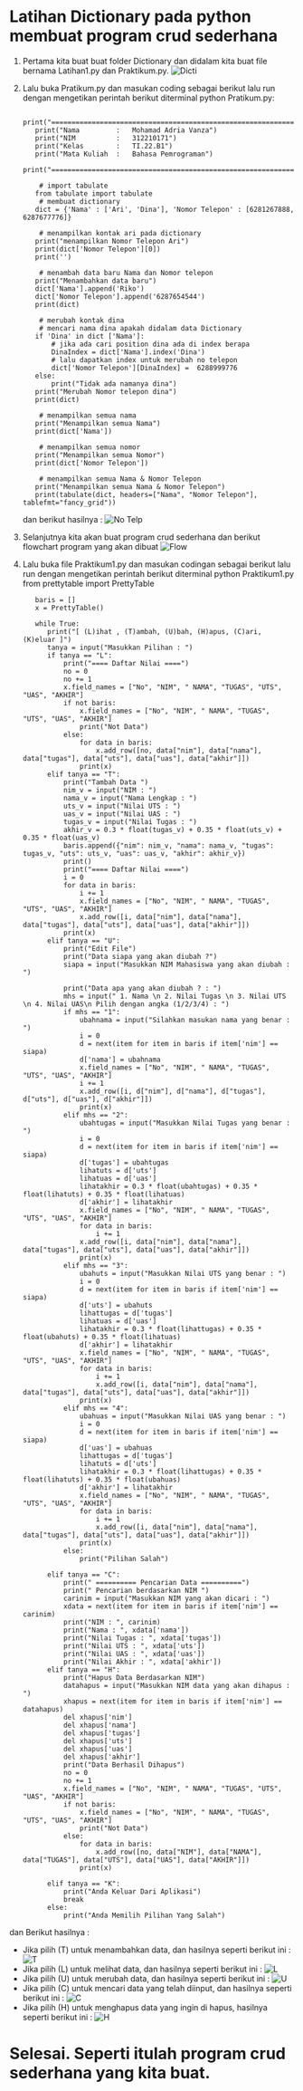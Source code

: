  # Latihan Dictionary pada python membuat program crud sederhana
1. Pertama kita buat buat folder Dictionary dan didalam kita buat file bernama Latihan1.py dan Praktikum.py.
 ![Dicti](https://user-images.githubusercontent.com/115931631/204122777-a10be051-152e-4411-9c7e-e23e728386cc.png)
2. Lalu buka Pratikum.py dan masukan coding sebagai berikut lalu run dengan mengetikan perintah berikut diterminal python Pratikum.py:
 
          print("===================================================================")
          print("Nama         :   Mohamad Adria Vanza")
          print("NIM          :   312210171")
          print("Kelas        :   TI.22.B1")
          print("Mata Kuliah  :   Bahasa Pemrograman")
          print("===================================================================")

           # import tabulate 
          from tabulate import tabulate
           # membuat dictionary
          dict = {'Nama' : ['Ari', 'Dina'], 'Nomor Telepon' : [6281267888, 6287677776]}

           # menampilkan kontak ari pada dictionary
          print("menampilkan Nomor Telepon Ari")
          print(dict['Nomor Telepon'][0])
          print('')

           # menambah data baru Nama dan Nomor telepon
          print("Menambahkan data baru")
          dict['Nama'].append('Riko')
          dict['Nomor Telepon'].append('6287654544')
          print(dict)

           # merubah kontak dina 
           # mencari nama dina apakah didalam data Dictionary
          if 'Dina' in dict ['Nama']:
              # jika ada cari position dina ada di index berapa
              DinaIndex = dict['Nama'].index('Dina')
              # lalu dapatkan index untuk merubah no telepon
              dict['Nomor Telepon'][DinaIndex] =  6288999776
          else:
              print("Tidak ada namanya dina")
          print("Merubah Nomor telepon dina")
          print(dict)

           # menampilkan semua nama
          print("Menampilkan semua Nama")
          print(dict['Nama'])

           # menampilkan semua nomor
          print("Menampilkan semua Nomor")
          print(dict['Nomor Telepon'])

           # menampilkan semua Nama & Nomor Telepon
          print("Menampilkan semua Nama & Nomor Telepon")
          print(tabulate(dict, headers=["Nama", "Nomor Telepon"], tablefmt="fancy_grid"))

   dan berikut hasilnya :
  ![No Telp](https://user-images.githubusercontent.com/115931631/204122869-8d3c3ca6-74d9-49b3-94ee-aee471da5f26.png)
  
3. Selanjutnya kita akan buat program crud sederhana dan berikut flowchart program yang akan dibuat
  ![Flow](https://user-images.githubusercontent.com/115931631/204122940-01c10220-609f-4fbd-93ba-16586cfe7889.png)
  
4. Lalu buka file Praktikum1.py dan masukan codingan sebagai berikut lalu run dengan mengetikan perintah berikut diterminal python Praktikum1.py
    from prettytable import PrettyTable

          baris = []
          x = PrettyTable()

          while True:
             print("[ (L)ihat , (T)ambah, (U)bah, (H)apus, (C)ari, (K)eluar ]")
             tanya = input("Masukkan Pilihan : ")
             if tanya == "L":
                 print("==== Daftar Nilai ====")
                 no = 0
                 no += 1
                 x.field_names = ["No", "NIM", " NAMA", "TUGAS", "UTS", "UAS", "AKHIR"]
                 if not baris:
                     x.field_names = ["No", "NIM", " NAMA", "TUGAS", "UTS", "UAS", "AKHIR"]
                     print("Not Data")
                 else:
                     for data in baris:
                         x.add_row([no, data["nim"], data["nama"], data["tugas"], data["uts"], data["uas"], data["akhir"]])
                     print(x)
             elif tanya == "T":
                 print("Tambah Data ")
                 nim_v = input("NIM : ")
                 nama_v = input("Nama Lengkap : ")
                 uts_v = input("Nilai UTS : ")
                 uas_v = input("Nilai UAS : ")
                 tugas_v = input("Nilai Tugas : ")
                 akhir_v = 0.3 * float(tugas_v) + 0.35 * float(uts_v) + 0.35 * float(uas_v)
                 baris.append({"nim": nim_v, "nama": nama_v, "tugas": tugas_v, "uts": uts_v, "uas": uas_v, "akhir": akhir_v})
                 print()
                 print("==== Daftar Nilai ====")
                 i = 0
                 for data in baris:
                     i += 1
                     x.field_names = ["No", "NIM", " NAMA", "TUGAS", "UTS", "UAS", "AKHIR"]
                     x.add_row([i, data["nim"], data["nama"], data["tugas"], data["uts"], data["uas"], data["akhir"]])
                 print(x)
             elif tanya == "U":
                 print("Edit File")
                 print("Data siapa yang akan diubah ?")
                 siapa = input("Masukkan NIM Mahasiswa yang akan diubah : ")

                 print("Data apa yang akan diubah ? : ")
                 mhs = input(" 1. Nama \n 2. Nilai Tugas \n 3. Nilai UTS \n 4. Nilai UAS\n Pilih dengan angka (1/2/3/4) : ")
                 if mhs == "1":
                     ubahnama = input("Silahkan masukan nama yang benar : ")
                     i = 0
                     d = next(item for item in baris if item['nim'] == siapa)
                     d['nama'] = ubahnama
                     x.field_names = ["No", "NIM", " NAMA", "TUGAS", "UTS", "UAS", "AKHIR"]
                     i += 1
                     x.add_row([i, d["nim"], d["nama"], d["tugas"], d["uts"], d["uas"], d["akhir"]])
                     print(x)
                 elif mhs == "2":
                     ubahtugas = input("Masukkan Nilai Tugas yang benar : ")
                     i = 0
                     d = next(item for item in baris if item['nim'] == siapa)
                     d['tugas'] = ubahtugas
                     lihatuts = d['uts']
                     lihatuas = d['uas']
                     lihatakhir = 0.3 * float(ubahtugas) + 0.35 * float(lihatuts) + 0.35 * float(lihatuas)
                     d['akhir'] = lihatakhir
                     x.field_names = ["No", "NIM", " NAMA", "TUGAS", "UTS", "UAS", "AKHIR"]
                     for data in baris:
                         i += 1
                     x.add_row([i, data["nim"], data["nama"], data["tugas"], data["uts"], data["uas"], data["akhir"]])
                     print(x)
                 elif mhs == "3":
                     ubahuts = input("Masukkan Nilai UTS yang benar : ")
                     i = 0
                     d = next(item for item in baris if item['nim'] == siapa)
                     d['uts'] = ubahuts
                     lihattugas = d['tugas']
                     lihatuas = d['uas']
                     lihatakhir = 0.3 * float(lihattugas) + 0.35 * float(ubahuts) + 0.35 * float(lihatuas)
                     d['akhir'] = lihatakhir
                     x.field_names = ["No", "NIM", " NAMA", "TUGAS", "UTS", "UAS", "AKHIR"]
                     for data in baris:
                         i += 1
                         x.add_row([i, data["nim"], data["nama"], data["tugas"], data["uts"], data["uas"], data["akhir"]])
                     print(x)
                 elif mhs == "4":
                     ubahuas = input("Masukkan Nilai UAS yang benar : ")
                     i = 0
                     d = next(item for item in baris if item['nim'] == siapa)
                     d['uas'] = ubahuas
                     lihattugas = d['tugas']
                     lihatuts = d['uts']
                     lihatakhir = 0.3 * float(lihattugas) + 0.35 * float(lihatuts) + 0.35 * float(ubahuas)
                     d['akhir'] = lihatakhir
                     x.field_names = ["No", "NIM", " NAMA", "TUGAS", "UTS", "UAS", "AKHIR"]
                     for data in baris:
                         i += 1
                         x.add_row([i, data["nim"], data["nama"], data["tugas"], data["uts"], data["uas"], data["akhir"]])
                     print(x)
                 else:
                     print("Pilihan Salah")

             elif tanya == "C":
                 print(" ========== Pencarian Data ==========")
                 print(" Pencarian berdasarkan NIM ")
                 carinim = input("Masukkan NIM yang akan dicari : ")
                 xdata = next(item for item in baris if item['nim'] == carinim)
                 print("NIM : ", carinim)
                 print("Nama : ", xdata['nama'])
                 print("Nilai Tugas : ", xdata['tugas'])
                 print("Nilai UTS : ", xdata['uts'])
                 print("Nilai UAS : ", xdata['uas'])
                 print("Nilai Akhir : ", xdata['akhir'])
             elif tanya == "H":
                 print("Hapus Data Berdasarkan NIM")
                 datahapus = input("Masukkan NIM data yang akan dihapus : ")
                 xhapus = next(item for item in baris if item['nim'] == datahapus)
                 del xhapus['nim']
                 del xhapus['nama']
                 del xhapus['tugas']
                 del xhapus['uts']
                 del xhapus['uas']
                 del xhapus['akhir']
                 print("Data Berhasil Dihapus")
                 no = 0
                 no += 1
                 x.field_names = ["No", "NIM", " NAMA", "TUGAS", "UTS", "UAS", "AKHIR"]
                 if not baris:
                     x.field_names = ["No", "NIM", " NAMA", "TUGAS", "UTS", "UAS", "AKHIR"]
                     print("Not Data")
                 else:
                     for data in baris:
                         x.add_row([no, data["NIM"], data["NAMA"], data["TUGAS"], data["UTS"], data["UAS"], data["AKHIR"]])
                     print(x)

             elif tanya == "K":
                 print("Anda Keluar Dari Aplikasi")
                 break
             else:
                 print("Anda Memilih Pilihan Yang Salah")

dan Berikut hasilnya :

- Jika pilih (T) untuk menambahkan data, dan hasilnya seperti berikut ini :
![T](https://user-images.githubusercontent.com/115931631/204125702-f1652daf-ebd8-4a15-9b97-79ce0cf707ed.png)
- Jika pilih (L) untuk melihat data, dan hasilnya seperti berikut ini :
![L](https://user-images.githubusercontent.com/115931631/204125728-9e075652-b809-4b83-8fbf-1f6d0bbaa24d.png)
- Jika pilih (U) untuk merubah data, dan hasilnya seperti berikut ini :
![U](https://user-images.githubusercontent.com/115931631/204125752-7f7edea9-47c0-4fcd-a299-04454f50ddc3.png)
- Jika pilih (C) untuk mencari data yang telah diinput, dan hasilnya seperti berikut ini :
![C](https://user-images.githubusercontent.com/115931631/204125767-6c2928fd-8a53-4af2-9b0f-794c9a7ba7c2.png)
- Jika pilih (H) untuk menghapus data yang ingin di hapus, hasilnya seperti berikut ini :
![H](https://user-images.githubusercontent.com/115931631/204125781-f48cfd5b-1512-41cd-8c3b-aefb9e9dc980.png)

# Selesai.  Seperti itulah program crud sederhana yang kita buat.



